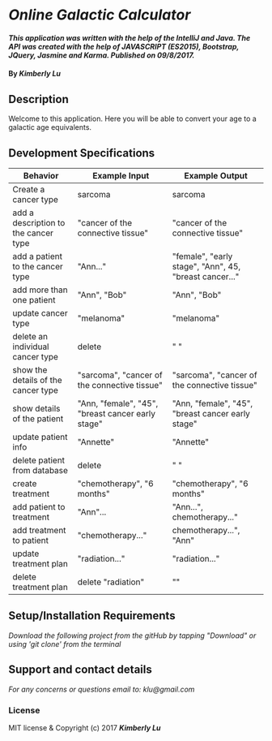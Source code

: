 # _Online Galactic Calculator_
####  _This application was written with the help of the IntelliJ and Java. The API was created with the help of JAVASCRIPT (ES2015), Bootstrap, JQuery, Jasmine and Karma.  Published on 09/8/2017._
#### By _**Kimberly Lu**_

## Description
Welcome to this application. Here you will be able to convert your age to a galactic age equivalents.

## Development Specifications
| Behavior      | Example Input         | Example Output        |
| ------------- | ------------- | ------------- |
| Create a cancer type | sarcoma  |     sarcoma        |
| add a description to the cancer type  |      "cancer of the connective tissue"  | "cancer of the connective tissue"|
| add a patient to the cancer type| "Ann..."| "female", "early stage", "Ann", 45, "breast cancer..."  |
| add more than one patient | "Ann", "Bob"| "Ann", "Bob" |
| update cancer type | "melanoma"| "melanoma"|
|delete an individual cancer type |delete|" " |
|show the details of the cancer type|"sarcoma", "cancer of the connective tissue"| "sarcoma", "cancer of the connective tissue"|
|show details of the patient|"Ann, "female", "45", "breast cancer early stage"|"Ann, "female", "45", "breast cancer early stage"|
update patient info|"Annette"|"Annette"|
|delete patient from database|delete|" "|
|create treatment | "chemotherapy", "6 months"| "chemotherapy", "6 months"|
|add patient to treatment|"Ann"...| "Ann...", chemotherapy..."|
|add treatment to patient| "chemotherapy..."|chemotherapy...", "Ann"|
|update treatment plan|"radiation..."|"radiation..."|
|delete treatment plan|delete "radiation"| ""|

## Setup/Installation Requirements
_Download the following project from the gitHub by tapping "Download" or using 'git clone' from the terminal_

## Support and contact details
_For any concerns or questions email to: klu@gmail.com_

### License
MIT license & Copyright (c) 2017 **_Kimberly Lu_**
